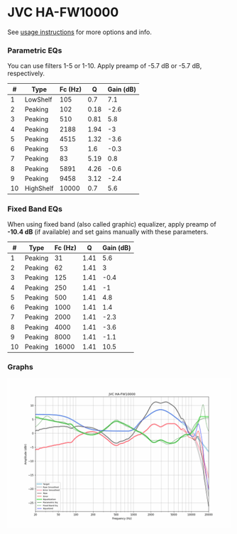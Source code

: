 # JVC HA-FW10000
See [usage instructions](https://github.com/jaakkopasanen/AutoEq#usage) for more options and info.

### Parametric EQs
You can use filters 1-5 or 1-10. Apply preamp of -5.7 dB or -5.7 dB, respectively.

|   # | Type      |   Fc (Hz) |    Q |   Gain (dB) |
|-----|-----------|-----------|------|-------------|
|   1 | LowShelf  |       105 | 0.7  |         7.1 |
|   2 | Peaking   |       102 | 0.18 |        -2.6 |
|   3 | Peaking   |       510 | 0.81 |         5.8 |
|   4 | Peaking   |      2188 | 1.94 |        -3   |
|   5 | Peaking   |      4515 | 1.32 |        -3.6 |
|   6 | Peaking   |        53 | 1.6  |        -0.3 |
|   7 | Peaking   |        83 | 5.19 |         0.8 |
|   8 | Peaking   |      5891 | 4.26 |        -0.6 |
|   9 | Peaking   |      9458 | 3.12 |        -2.4 |
|  10 | HighShelf |     10000 | 0.7  |         5.6 |

### Fixed Band EQs
When using fixed band (also called graphic) equalizer, apply preamp of **-10.4 dB** (if available) and set gains manually with these parameters.

|   # | Type    |   Fc (Hz) |    Q |   Gain (dB) |
|-----|---------|-----------|------|-------------|
|   1 | Peaking |        31 | 1.41 |         5.6 |
|   2 | Peaking |        62 | 1.41 |         3   |
|   3 | Peaking |       125 | 1.41 |        -0.4 |
|   4 | Peaking |       250 | 1.41 |        -1   |
|   5 | Peaking |       500 | 1.41 |         4.8 |
|   6 | Peaking |      1000 | 1.41 |         1.4 |
|   7 | Peaking |      2000 | 1.41 |        -2.3 |
|   8 | Peaking |      4000 | 1.41 |        -3.6 |
|   9 | Peaking |      8000 | 1.41 |        -1.1 |
|  10 | Peaking |     16000 | 1.41 |        10.5 |

### Graphs
![](./JVC%20HA-FW10000.png)
